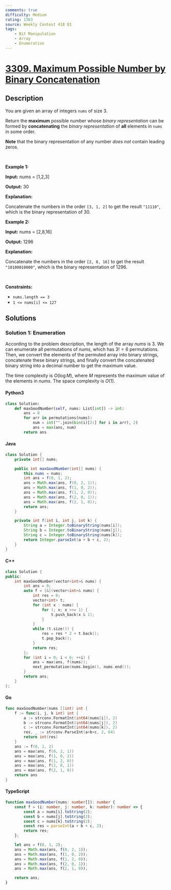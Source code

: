 ```yaml
---
comments: true
difficulty: Medium
rating: 1363
source: Weekly Contest 418 Q1
tags:
    - Bit Manipulation
    - Array
    - Enumeration
---
```


<!-- problem:start -->

# [3309. Maximum Possible Number by Binary Concatenation](https://leetcode.com/problems/maximum-possible-number-by-binary-concatenation)

## Description

<!-- description:start -->

<p>You are given an array of integers <code>nums</code> of size 3.</p>

<p>Return the <strong>maximum</strong> possible number whose <em>binary representation</em> can be formed by <strong>concatenating</strong> the <em>binary representation</em> of <strong>all</strong> elements in <code>nums</code> in some order.</p>

<p><strong>Note</strong> that the binary representation of any number <em>does not</em> contain leading zeros.</p>

<p>&nbsp;</p>
<p><strong class="example">Example 1:</strong></p>

<div class="example-block">
<p><strong>Input:</strong> <span class="example-io">nums = [1,2,3]</span></p>

<p><strong>Output:</strong> 30</p>

<p><strong>Explanation:</strong></p>

<p>Concatenate the numbers in the order <code>[3, 1, 2]</code> to get the result <code>&quot;11110&quot;</code>, which is the binary representation of 30.</p>
</div>

<p><strong class="example">Example 2:</strong></p>

<div class="example-block">
<p><strong>Input:</strong> <span class="example-io">nums = [2,8,16]</span></p>

<p><strong>Output:</strong> 1296</p>

<p><strong>Explanation:</strong></p>

<p>Concatenate the numbers in the order <code>[2, 8, 16]</code> to get the result <code>&quot;10100010000&quot;</code>, which is the binary representation of 1296.</p>
</div>

<p>&nbsp;</p>
<p><strong>Constraints:</strong></p>

<ul>
	<li><code>nums.length == 3</code></li>
	<li><code>1 &lt;= nums[i] &lt;= 127</code></li>
</ul>

<!-- description:end -->

## Solutions

<!-- solution:start -->

### Solution 1: Enumeration

According to the problem description, the length of the array $\textit{nums}$ is $3$. We can enumerate all permutations of $\textit{nums}$, which has $3! = 6$ permutations. Then, we convert the elements of the permuted array into binary strings, concatenate these binary strings, and finally convert the concatenated binary string into a decimal number to get the maximum value.

The time complexity is $O(\log M)$, where $M$ represents the maximum value of the elements in $\textit{nums}$. The space complexity is $O(1)$.

<!-- tabs:start -->

#### Python3

```python
class Solution:
    def maxGoodNumber(self, nums: List[int]) -> int:
        ans = 0
        for arr in permutations(nums):
            num = int("".join(bin(i)[2:] for i in arr), 2)
            ans = max(ans, num)
        return ans
```

#### Java

```java
class Solution {
    private int[] nums;

    public int maxGoodNumber(int[] nums) {
        this.nums = nums;
        int ans = f(0, 1, 2);
        ans = Math.max(ans, f(0, 2, 1));
        ans = Math.max(ans, f(1, 0, 2));
        ans = Math.max(ans, f(1, 2, 0));
        ans = Math.max(ans, f(2, 0, 1));
        ans = Math.max(ans, f(2, 1, 0));
        return ans;
    }

    private int f(int i, int j, int k) {
        String a = Integer.toBinaryString(nums[i]);
        String b = Integer.toBinaryString(nums[j]);
        String c = Integer.toBinaryString(nums[k]);
        return Integer.parseInt(a + b + c, 2);
    }
}
```

#### C++

```cpp
class Solution {
public:
    int maxGoodNumber(vector<int>& nums) {
        int ans = 0;
        auto f = [&](vector<int>& nums) {
            int res = 0;
            vector<int> t;
            for (int x : nums) {
                for (; x; x >>= 1) {
                    t.push_back(x & 1);
                }
            }
            while (t.size()) {
                res = res * 2 + t.back();
                t.pop_back();
            }
            return res;
        };
        for (int i = 0; i < 6; ++i) {
            ans = max(ans, f(nums));
            next_permutation(nums.begin(), nums.end());
        }
        return ans;
    }
};
```

#### Go

```go
func maxGoodNumber(nums []int) int {
	f := func(i, j, k int) int {
		a := strconv.FormatInt(int64(nums[i]), 2)
		b := strconv.FormatInt(int64(nums[j]), 2)
		c := strconv.FormatInt(int64(nums[k]), 2)
		res, _ := strconv.ParseInt(a+b+c, 2, 64)
		return int(res)
	}
	ans := f(0, 1, 2)
	ans = max(ans, f(0, 2, 1))
	ans = max(ans, f(1, 0, 2))
	ans = max(ans, f(1, 2, 0))
	ans = max(ans, f(2, 0, 1))
	ans = max(ans, f(2, 1, 0))
	return ans
}
```

#### TypeScript

```ts
function maxGoodNumber(nums: number[]): number {
    const f = (i: number, j: number, k: number): number => {
        const a = nums[i].toString(2);
        const b = nums[j].toString(2);
        const c = nums[k].toString(2);
        const res = parseInt(a + b + c, 2);
        return res;
    };

    let ans = f(0, 1, 2);
    ans = Math.max(ans, f(0, 2, 1));
    ans = Math.max(ans, f(1, 0, 2));
    ans = Math.max(ans, f(1, 2, 0));
    ans = Math.max(ans, f(2, 0, 1));
    ans = Math.max(ans, f(2, 1, 0));

    return ans;
}
```

<!-- tabs:end -->

<!-- solution:end -->

<!-- problem:end -->
